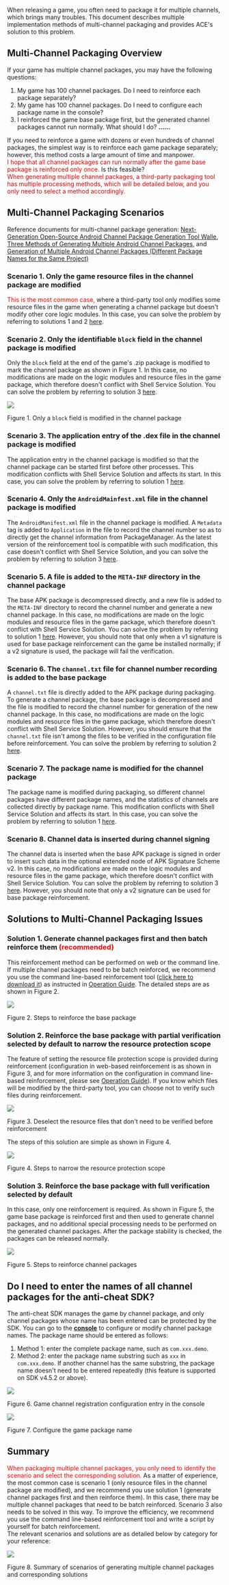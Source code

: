When releasing a game, you often need to package it for multiple channels, which brings many troubles. This document describes multiple implementation methods of multi-channel packaging and provides ACE's solution to this problem.

## Multi-Channel Packaging Overview

If your game has multiple channel packages, you may have the following questions:

1. My game has 100 channel packages. Do I need to reinforce each package separately?
2. My game has 100 channel packages. Do I need to configure each package name in the console?
3. I reinforced the game base package first, but the generated channel packages cannot run normally. What should I do?
**……**

If you need to reinforce a game with dozens or even hundreds of channel packages, the simplest way is to reinforce each game package separately; however, this method costs a large amount of time and manpower.<br/>
<font color="#dd0000">I hope that all channel packages can run normally after the game base package is reinforced only once. </font>Is this feasible?<br/>
<font color="#dd0000">When generating multiple channel packages, a third-party packaging tool has multiple processing methods, which will be detailed below, and you only need to select a method accordingly.</font>

## Multi-Channel Packaging Scenarios

Reference documents for multi-channel package generation: [Next-Generation Open-Source Android Channel Package Generation Tool Walle](https://tech.meituan.com/2017/01/13/android-apk-v2-signature-scheme.html), [Three Methods of Generating Multiple Android Channel Packages](https://blog.csdn.net/mayn666/article/details/79878469), and [Generation of Multiple Android Channel Packages (Different Package Names for the Same Project)](https://www.jianshu.com/p/9bfc4b23b2c0)

### Scenario 1. Only the game resource files in the channel package are modified

<font color="red">This is the most common case, </font>where a third-party tool only modifies some resource files in the game when generating a channel package but doesn't modify other core logic modules. In this case, you can solve the problem by referring to solutions 1 and 2 [here](#Solutions-to-Multi-Channel-Packaging-Issues).

### Scenario 2. Only the identifiable `block` field in the channel package is modified

Only the `block` field at the end of the game's .zip package is modified to mark the channel package as shown in Figure 1. In this case, no modifications are made on the logic modules and resource files in the game package, which therefore doesn't conflict with Shell Service Solution. You can solve the problem by referring to solution 3 [here](#Solutions-to-Multi-Channel-Packaging-Issues).

![ ](/docs/ACE-doc/20_Android-shellservice/60/mutil_instruct_04.png)

<span class="legend">Figure 1. Only a `block` field is modified in the channel package</span>

### Scenario 3. The application entry of the .dex file in the channel package is modified

The application entry in the channel package is modified so that the channel package can be started first before other processes. This modification conflicts with Shell Service Solution and affects its start. In this case, you can solve the problem by referring to solution 1 [here](#Solutions-to-Multi-Channel-Packaging-Issues).

### Scenario 4. Only the `AndroidMainfest.xml` file in the channel package is modified

The `AndroidManifest.xml` file in the channel package is modified. A `Metadata` tag is added to `Application` in the file to record the channel number so as to directly get the channel information from PackageManager. As the latest version of the reinforcement tool is compatible with such modification, this case doesn't conflict with Shell Service Solution, and you can solve the problem by referring to solution 3 [here](#Solutions-to-Multi-Channel-Packaging-Issues).

### Scenario 5. A file is added to the `META-INF` directory in the channel package

The base APK package is decompressed directly, and a new file is added to the `META-INF` directory to record the channel number and generate a new channel package. In this case, no modifications are made on the logic modules and resource files in the game package, which therefore doesn't conflict with Shell Service Solution. You can solve the problem by referring to solution 1 [here](#Solutions-to-Multi-Channel-Packaging-Issues). However, you should note that only when a v1 signature is used for base package reinforcement can the game be installed normally; if a v2 signature is used, the package will fail the verification.

### Scenario 6. The `channel.txt` file for channel number recording is added to the base package

A `channel.txt` file is directly added to the APK package during packaging. To generate a channel package, the base package is decompressed and the file is modified to record the channel number for generation of the new channel package. In this case, no modifications are made on the logic modules and resource files in the game package, which therefore doesn't conflict with Shell Service Solution. However, you should ensure that the `channel.txt` file isn't among the files to be verified in the configuration file before reinforcement. You can solve the problem by referring to solution 2 [here](#Solutions-to-Multi-Channel-Packaging-Issues).

### Scenario 7. The package name is modified for the channel package

The package name is modified during packaging, so different channel packages have different package names, and the statistics of channels are collected directly by package name. This modification conflicts with Shell Service Solution and affects its start. In this case, you can solve the problem by referring to solution 1 [here](#Solutions-to-Multi-Channel-Packaging-Issues).

### Scenario 8. Channel data is inserted during channel signing

The channel data is inserted when the base APK package is signed in order to insert such data in the optional extended node of APK Signature Scheme v2. In this case, no modifications are made on the logic modules and resource files in the game package, which therefore doesn't conflict with Shell Service Solution. You can solve the problem by referring to solution 3 [here](#Solutions-to-Multi-Channel-Packaging-Issues). However, you should note that only a v2 signature can be used for base package reinforcement.

## Solutions to Multi-Channel Packaging Issues

### Solution 1. Generate channel packages first and then batch reinforce them <font color="red">(recommended)</font>

This reinforcement method can be performed on web or the command line. If multiple channel packages need to be batch reinforced, we recommend you use the command line-based reinforcement tool (<a href="#/tool-center">click here to download it</a>) as instructed in <a href="#/doc-center/665803a46e549f4ae4c401e7b36bb13c57639823">Operation Guide</a>. The detailed steps are as shown in Figure 2.

![ ](/docs/ACE-doc/20_Android-shellservice/60/mutil-instruct-02.png)

<span class="legend">Figure 2. Steps to reinforce the base package</span>

### Solution 2. Reinforce the base package with partial verification selected by default to narrow the resource protection scope

The feature of setting the resource file protection scope is provided during reinforcement (configuration in web-based reinforcement is as shown in Figure 3, and for more information on the configuration in command line-based reinforcement, please see <a href="#/doc-center/665803a46e549f4ae4c401e7b36bb13c57639823">Operation Guide</a>). If you know which files will be modified by the third-party tool, you can choose not to verify such files during reinforcement.

![ ](/docs/ACE-doc/20_Android-shellservice/60/mutil-instruct-03.png)

<span class="legend">Figure 3. Deselect the resource files that don't need to be verified before reinforcement</span>

The steps of this solution are simple as shown in Figure 4.

![ ](/docs/ACE-doc/20_Android-shellservice/60/mutil-instruct-04.png)

<span class="legend">Figure 4. Steps to narrow the resource protection scope</span>

### Solution 3. Reinforce the base package with full verification selected by default

In this case, only one reinforcement is required. As shown in Figure 5, the game base package is reinforced first and then used to generate channel packages, and no additional special processing needs to be performed on the generated channel packages. After the package stability is checked, the packages can be released normally.

![ ](/docs/ACE-doc/20_Android-shellservice/60/mutil-instruct-05.png)

<span class="legend">Figure 5. Steps to reinforce channel packages</span>

## Do I need to enter the names of all channel packages for the anti-cheat SDK?

The anti-cheat SDK manages the game by channel package, and only channel packages whose name has been entered can be protected by the SDK. You can go to the <a href="#/console/service/overview">**console**</a> to configure or modify channel package names. The package name should be entered as follows:

1. Method 1: enter the complete package name, such as `com.xxx.demo`.
2. Method 2: enter the package name substring such as `xxx` in `com.xxx.demo`. If another channel has the same substring, the package name doesn't need to be entered repeatedly (this feature is supported on SDK v4.5.2 or above).

![ ](/docs/ACE-doc/10_Anti-cheat%20SDK/30/clipboard_20220126_042604.png )

<span class="legend">Figure 6. Game channel registration configuration entry in the console</span>

![ ](/docs/ACE-doc/10_Anti-cheat%20SDK/20/clipboard_20220126_041811.png )

<span class="legend">Figure 7. Configure the game package name</span>

## Summary

<font color="red">When packaging multiple channel packages, you only need to identify the scenario and select the corresponding solution. </font>As a matter of experience, the most common case is scenario 1 (only resource files in the channel package are modified), and we recommend you use solution 1 (generate channel packages first and then reinforce them). In this case, there may be multiple channel packages that need to be batch reinforced. Scenario 3 also needs to be solved in this way. To improve the efficiency, we recommend you use the command line-based reinforcement tool and write a script by yourself for batch reinforcement.</br>
The relevant scenarios and solutions are as detailed below by category for your reference:

![ ](/docs/ACE-doc/20_Android-shellservice/60/mutil-instruct-08.png)

<span class="legend">Figure 8. Summary of scenarios of generating multiple channel packages and corresponding solutions</span>